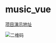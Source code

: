 # music_vue

[项目演示地址](http://ustbhuangyi.com/music/)

![二维码](http://qr.api.cli.im/qr?data=http%253A%252F%252Fustbhuangyi.com%252Fmusic&level=H&transparent=false&bgcolor=%23ffffff&forecolor=%23000000&blockpixel=12&marginblock=1&logourl=&size=280&kid=cliim&key=ab1f62311bfc4de5bc301283707c0328)


